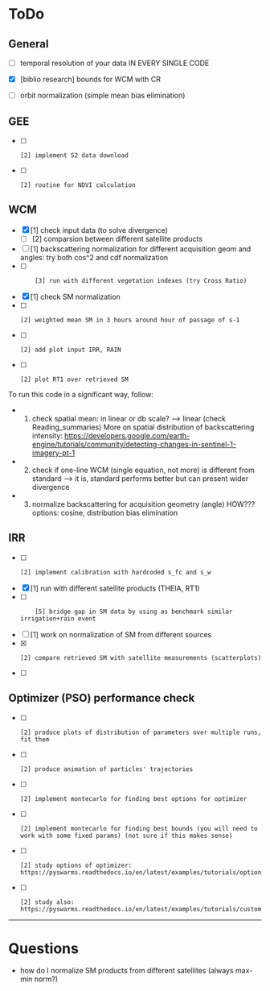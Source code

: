# ToDo

## General
- [ ] temporal resolution of your data IN EVERY SINGLE CODE
- [x] [biblio research] bounds for WCM with CR
- [ ] orbit normalization (simple mean bias elimination)


## GEE
- [ ]     [2] implement S2 data download
- [ ]     [2] routine for NDVI calculation

## WCM
- [x] [1] check input data (to solve divergence)
    - [ ] [2] comparsion between different satellite products
- [ ] [1] backscattering normalization for different acquisition geom and angles: try both cos^2 and cdf normalization 
- [ ]         [3] run with different vegetation indexes (try Cross Ratio)
- [x] [1] check SM normalization
- [ ]     [2] weighted mean SM in 3 hours around hour of passage of s-1
- [ ]     [2] add plot input IRR, RAIN
- [ ]     [2] plot RT1 over retrieved SM

To run this code in a significant way, follow:
- 1. check spatial mean: in linear or db scale? --> linear (check Reading_summaries)
    More on spatial distribution of backscattering intensity:
    https://developers.google.com/earth-engine/tutorials/community/detecting-changes-in-sentinel-1-imagery-pt-1
- 2. check if one-line WCM (single equation, not more) is different from standard
    --> it is, standard performs better but can present wider divergence
- 3. normalize backscattering for acquisition geometry (angle) HOW??? options: cosine, distribution bias elimination

## IRR
- [ ]     [2] implement calibration with hardcoded s_fc and s_w
- [x] [1] run with different satellite products (THEIA, RT1)
- [ ]         [5] bridge gap in SM data by using as benchmark similar irrigation+rain event
- [ ] [1] work on normalization of SM from different sources
- [x]     [2] compare retrieved SM with satellite measurements (scatterplots)
- [ ] 

## Optimizer (PSO) performance check
- [ ]     [2] produce plots of distribution of parameters over multiple runs, fit them
- [ ]     [2] produce animation of particles' trajectories
- [ ]     [2] implement montecarlo for finding best options for optimizer
- [ ]     [2] implement montecarlo for finding best bounds (you will need to work with some fixed params) (not sure if this makes sense)
- [ ]     [2] study options of optimizer: https://pyswarms.readthedocs.io/en/latest/examples/tutorials/options_handler.html 
- [ ]     [2] study also: https://pyswarms.readthedocs.io/en/latest/examples/tutorials/custom_optimization_loop.html

------------------------------------------------------------------------------
# Questions

- how do I normalize SM products from different satellites (always max-min norm?)